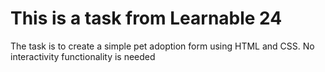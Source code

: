 # This is a task from Learnable 24

The task is to create a simple pet adoption form using HTML and CSS.
No interactivity functionality is needed
